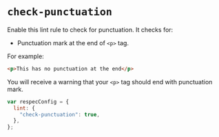 # `check-punctuation`

Enable this lint rule to check for punctuation. It checks for:

- Punctuation mark at the end of `<p>` tag.

For example:

```html "illegalExample": "A paragraph with bad punctuation."
<p>This has no punctuation at the end</p>
```

You will receive a warning that your `<p>` tag should end with punctuation mark.

```js "example": "Enable check-punctuation linter rule."
var respecConfig = {
  lint: {
    "check-punctuation": true,
  },
};
```
